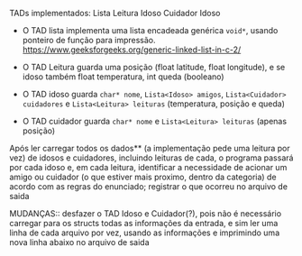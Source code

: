 TADs implementados:
Lista
Leitura
Idoso
Cuidador
Idoso

- O TAD lista implementa uma lista encadeada genérica `void*`, usando ponteiro de função para impressão.
  https://www.geeksforgeeks.org/generic-linked-list-in-c-2/

- O TAD Leitura guarda uma posição (float latitude, float longitude), e se idoso também float temperatura, int queda (booleano)

- O TAD idoso guarda `char* nome`, `Lista<Idoso> amigos`, `Lista<Cuidador> cuidadores` e `Lista<Leitura> leituras` (temperatura, posição e queda)

- O TAD cuidador guarda `char* nome` e `Lista<Leitura> leituras` (apenas posição)

Após ler carregar todos os dados\*\* (a implementação pede uma leitura por vez) de idosos e cuidadores, incluindo leituras de cada, o programa passará por cada idoso e, em cada leitura, identificar a necessidade de acionar um amigo ou cuidador (o que estiver mais proximo, dentro da categoria) de acordo com as regras do enunciado; registrar o que ocorreu no arquivo de saida

MUDANÇAS:: desfazer o TAD Idoso e Cuidador(?), pois não é necessário carregar para os structs todas as informações da entrada, e sim ler uma linha de cada arquivo por vez, usando as informações e imprimindo uma nova linha abaixo no arquivo de saida
